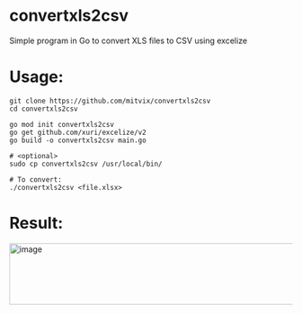 # convertxls2csv
Simple program in Go to convert XLS files to CSV using excelize

# Usage:

```
git clone https://github.com/mitvix/convertxls2csv
cd convertxls2csv

go mod init convertxls2csv
go get github.com/xuri/excelize/v2
go build -o convertxls2csv main.go

# <optional>
sudo cp convertxls2csv /usr/local/bin/

# To convert:
./convertxls2csv <file.xlsx>
```

# Result:
<img width="698" height="109" alt="image" src="https://github.com/user-attachments/assets/f721d678-be9d-4555-897c-a52d0ca48733" />
